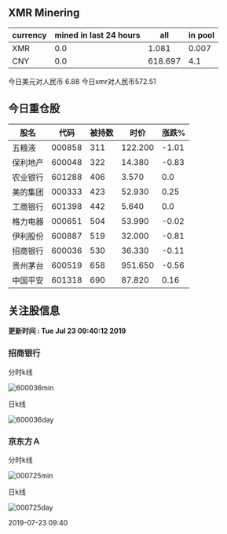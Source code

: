 ## XMR Minering

|currency|mined in last 24 hours|all|in pool|
|---|---|---|---|
|XMR|0.0|1.081|0.007|
|CNY|0.0|618.697|4.1|

今日美元对人民币 6.88	今日xmr对人民币572.51


## 今日重仓股 

|股名|代码|被持数|时价|涨跌%|
|---|---|---|---|---|
|五粮液|000858|311|122.200|-1.01|
|保利地产|600048|322|14.380|-0.83|
|农业银行|601288|406|3.570|0.0|
|美的集团|000333|423|52.930|0.25|
|工商银行|601398|442|5.640|0.0|
|格力电器|000651|504|53.990|-0.02|
|伊利股份|600887|519|32.000|-0.81|
|招商银行|600036|530|36.330|-0.11|
|贵州茅台|600519|658|951.650|-0.56|
|中国平安|601318|690|87.820|0.16|

## 关注股信息
**更新时间 : Tue Jul 23 09:40:12 2019**
### 招商银行 
分时k线

![600036min](http://image.sinajs.cn/newchart/min/n/sh600036.gif)

日k线

![600036day](http://image.sinajs.cn/newchart/daily/n/sh600036.gif)

### 京东方Ａ 
分时k线

![000725min](http://image.sinajs.cn/newchart/min/n/sz000725.gif)

日k线

![000725day](http://image.sinajs.cn/newchart/daily/n/sz000725.gif)

2019-07-23 09:40